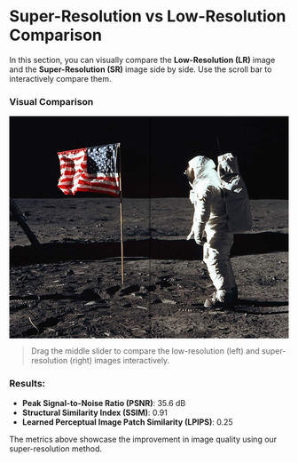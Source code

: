# Super-Resolution vs Low-Resolution Comparison

In this section, you can visually compare the **Low-Resolution (LR)** image and the **Super-Resolution (SR)** image side by side. Use the scroll bar to interactively compare them.

### Visual Comparison

<div style="position: relative; width: 100%; height: 400px; overflow: hidden;">
  <!-- Low-Resolution Image -->
  <img src="dmsr/lr1.jpg" alt="Low-Resolution" style="position: absolute; width: 100%; height: 100%; object-fit: cover;">
  
  <!-- Super-Resolution Image -->
  <img src="dmsr/lr1.jpg" alt="Super-Resolution" style="position: absolute; width: 100%; height: 100%; object-fit: cover; clip-path: inset(0 50% 0 0);">
  
  <!-- Scrollable Bar -->
  <div style="position: absolute; top: 0; left: 50%; width: 3px; height: 100%; cursor: ew-resize; background: rgba(0, 0, 0, 0.3); z-index: 1;" id="slider"></div>
</div>

> Drag the middle slider to compare the low-resolution (left) and super-resolution (right) images interactively.

### Results:

- **Peak Signal-to-Noise Ratio (PSNR)**: 35.6 dB
- **Structural Similarity Index (SSIM)**: 0.91
- **Learned Perceptual Image Patch Similarity (LPIPS)**: 0.25

The metrics above showcase the improvement in image quality using our super-resolution method.
